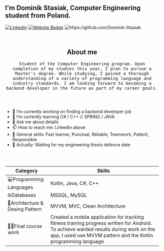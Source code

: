 
## I'm Dominik Stasiak, Computer Engineering student from Poland.

[![Linkedin](https://img.shields.io/badge/-LinkedIn-blue?style=flat&logo=Linkedin&logoColor=white)](https://www.linkedin.com/in/dominik-stasiak-820a0a262/)
[![Website Badge](https://img.shields.io/badge/Website-3b5998?style=flat-square&logo=google-chrome&logoColor=white)](http://www.dstasiak.pl/)
<img src="https://komarev.com/ghpvc/?username=Dominik-Stasiak" alt="https://github.com/Dominik-Stasiak" />

&nbsp;

<h2 align="center"> About me </h2>
<p align="center">
  <samp>Student of the Computer Engineering program. Upon completion of my studies this year, I plan to pursue a Master's degree. While studying, I gained a thorough understanding of a variety of programming language and industry standards. I am looking forward to becoming a backend developer in the future as part of my career goals.
  </samp>
</p>

##
&nbsp;

- 🔭 I’m currently working on finding a backend developer job
- 🌱 I’m currently learning  C# / C++ // SPRING / JAVA
- 💬 Ask me about details
- 📫 How to reach me: Linkedin above
- 💪 General skills: Fast learner, Punctual, Reliable, Teamwork, Patient, Responsible
- 📜 Actually: Waiting for my engineering thesis defence date

##
&nbsp;

 |  Category | Skills |
| ------------ | ------------ |
| 💻Programming Languages | Kotlin, Java, C#, C++ |
| 🌐Databases | MSSQL, MySQL |
| 🛞Architecture & Desing Pattern  | MVVM, MVC, Clean Architecture |
| 🧑‍💻Final course work |  Created a mobile application for tracking fitness training progress written for Android. To achieve wanted results during work on the app, I used use MVVM pattern and the Kotlin programming language |
